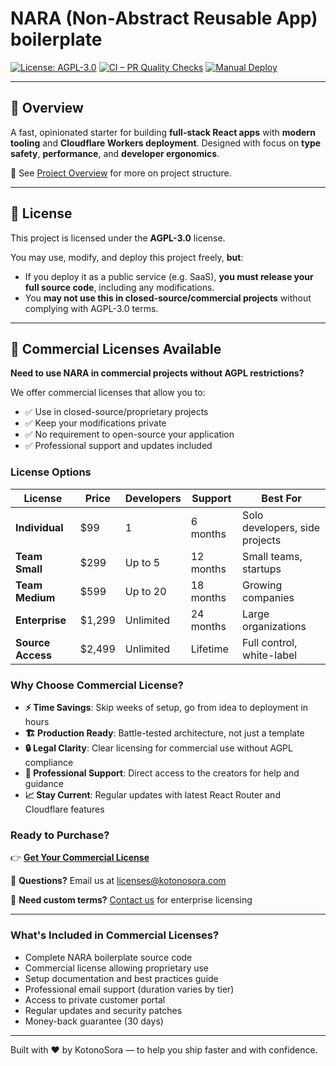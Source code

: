 # NARA (Non‑Abstract Reusable App) boilerplate

[![License: AGPL-3.0](https://img.shields.io/badge/License-AGPL%20v3-blue.svg)](https://www.gnu.org/licenses/agpl-3.0)
[![CI – PR Quality Checks](https://github.com/KotonoSora/nara-vite-react-boilerplate/actions/workflows/ci-pr-check.yml/badge.svg)](https://github.com/KotonoSora/nara-vite-react-boilerplate/actions/workflows/ci-pr-check.yml)
[![Manual Deploy](https://github.com/KotonoSora/nara-vite-react-boilerplate/actions/workflows/manual-deploy-cloudflare.yml/badge.svg)](https://github.com/KotonoSora/nara-vite-react-boilerplate/actions/workflows/manual-deploy-cloudflare.yml)

---

## 📘 Overview

A fast, opinionated starter for building **full-stack React apps** with **modern tooling** and **Cloudflare Workers deployment**. Designed with focus on **type safety**, **performance**, and **developer ergonomics**.

📖 See [Project Overview](docs/PROJECT_OVERVIEW.md) for more on project structure.

---

## 📄 License

This project is licensed under the **AGPL-3.0** license.

You may use, modify, and deploy this project freely, **but**:

- If you deploy it as a public service (e.g. SaaS), **you must release your full source code**, including any modifications.
- You **may not use this in closed-source/commercial projects** without complying with AGPL-3.0 terms.

---

## 💼 Commercial Licenses Available

**Need to use NARA in commercial projects without AGPL restrictions?** 

We offer commercial licenses that allow you to:
- ✅ Use in closed-source/proprietary projects
- ✅ Keep your modifications private
- ✅ No requirement to open-source your application
- ✅ Professional support and updates included

### License Options

| License | Price | Developers | Support | Best For |
|---------|-------|------------|---------|----------|
| **Individual** | $99 | 1 | 6 months | Solo developers, side projects |
| **Team Small** | $299 | Up to 5 | 12 months | Small teams, startups |
| **Team Medium** | $599 | Up to 20 | 18 months | Growing companies |
| **Enterprise** | $1,299 | Unlimited | 24 months | Large organizations |
| **Source Access** | $2,499 | Unlimited | Lifetime | Full control, white-label |

### Why Choose Commercial License?

- **⚡ Time Savings**: Skip weeks of setup, go from idea to deployment in hours
- **🏗️ Production Ready**: Battle-tested architecture, not just a template
- **🔒 Legal Clarity**: Clear licensing for commercial use without AGPL compliance
- **🛟 Professional Support**: Direct access to the creators for help and guidance
- **📈 Stay Current**: Regular updates with latest React Router and Cloudflare features

### Ready to Purchase?

👉 **[Get Your Commercial License](https://gumroad.com/l/nara-boilerplate)** 

📧 **Questions?** Email us at [licenses@kotonosora.com](mailto:licenses@kotonosora.com)

💬 **Need custom terms?** [Contact us](mailto:enterprise@kotonosora.com) for enterprise licensing

---

### What's Included in Commercial Licenses?

- Complete NARA boilerplate source code
- Commercial license allowing proprietary use
- Setup documentation and best practices guide
- Professional email support (duration varies by tier)
- Access to private customer portal
- Regular updates and security patches
- Money-back guarantee (30 days)
---

Built with ❤️ by KotonoSora — to help you ship faster and with confidence.
